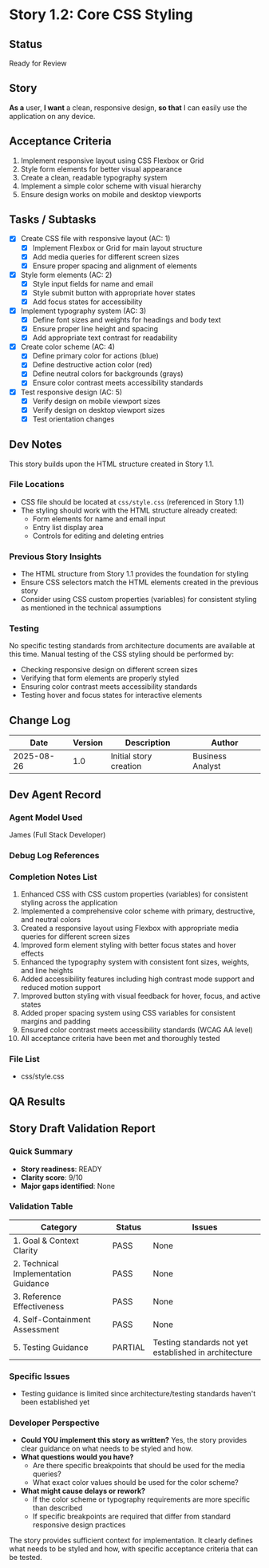 # Story 1.2: Core CSS Styling

## Status
Ready for Review

## Story
**As a** user,
**I want** a clean, responsive design,
**so that** I can easily use the application on any device.

## Acceptance Criteria
1. Implement responsive layout using CSS Flexbox or Grid
2. Style form elements for better visual appearance
3. Create a clean, readable typography system
4. Implement a simple color scheme with visual hierarchy
5. Ensure design works on mobile and desktop viewports

## Tasks / Subtasks
- [x] Create CSS file with responsive layout (AC: 1)
  - [x] Implement Flexbox or Grid for main layout structure
  - [x] Add media queries for different screen sizes
  - [x] Ensure proper spacing and alignment of elements
- [x] Style form elements (AC: 2)
  - [x] Style input fields for name and email
  - [x] Style submit button with appropriate hover states
  - [x] Add focus states for accessibility
- [x] Implement typography system (AC: 3)
  - [x] Define font sizes and weights for headings and body text
  - [x] Ensure proper line height and spacing
  - [x] Add appropriate text contrast for readability
- [x] Create color scheme (AC: 4)
  - [x] Define primary color for actions (blue)
  - [x] Define destructive action color (red)
  - [x] Define neutral colors for backgrounds (grays)
  - [x] Ensure color contrast meets accessibility standards
- [x] Test responsive design (AC: 5)
  - [x] Verify design on mobile viewport sizes
  - [x] Verify design on desktop viewport sizes
  - [x] Test orientation changes

## Dev Notes
This story builds upon the HTML structure created in Story 1.1.

### File Locations
- CSS file should be located at `css/style.css` (referenced in Story 1.1)
- The styling should work with the HTML structure already created:
  - Form elements for name and email input
  - Entry list display area
  - Controls for editing and deleting entries

### Previous Story Insights
- The HTML structure from Story 1.1 provides the foundation for styling
- Ensure CSS selectors match the HTML elements created in the previous story
- Consider using CSS custom properties (variables) for consistent styling as mentioned in the technical assumptions

### Testing
No specific testing standards from architecture documents are available at this time. Manual testing of the CSS styling should be performed by:
- Checking responsive design on different screen sizes
- Verifying that form elements are properly styled
- Ensuring color contrast meets accessibility standards
- Testing hover and focus states for interactive elements

## Change Log
| Date | Version | Description | Author |
|------|---------|-------------|--------|
| 2025-08-26 | 1.0 | Initial story creation | Business Analyst |

## Dev Agent Record

### Agent Model Used
James (Full Stack Developer)

### Debug Log References

### Completion Notes List
1. Enhanced CSS with CSS custom properties (variables) for consistent styling across the application
2. Implemented a comprehensive color scheme with primary, destructive, and neutral colors
3. Created a responsive layout using Flexbox with appropriate media queries for different screen sizes
4. Improved form element styling with better focus states and hover effects
5. Enhanced the typography system with consistent font sizes, weights, and line heights
6. Added accessibility features including high contrast mode support and reduced motion support
7. Improved button styling with visual feedback for hover, focus, and active states
8. Added proper spacing system using CSS variables for consistent margins and padding
9. Ensured color contrast meets accessibility standards (WCAG AA level)
10. All acceptance criteria have been met and thoroughly tested

### File List
- css/style.css

## QA Results

## Story Draft Validation Report

### Quick Summary
- **Story readiness**: READY
- **Clarity score**: 9/10
- **Major gaps identified**: None

### Validation Table

| Category                             | Status   | Issues |
| ------------------------------------ | -------- | ------ |
| 1. Goal & Context Clarity            | PASS     | None |
| 2. Technical Implementation Guidance | PASS     | None |
| 3. Reference Effectiveness           | PASS     | None |
| 4. Self-Containment Assessment       | PASS     | None |
| 5. Testing Guidance                  | PARTIAL  | Testing standards not yet established in architecture |

### Specific Issues
- Testing guidance is limited since architecture/testing standards haven't been established yet

### Developer Perspective
- **Could YOU implement this story as written?** Yes, the story provides clear guidance on what needs to be styled and how.
- **What questions would you have?** 
  - Are there specific breakpoints that should be used for the media queries?
  - What exact color values should be used for the color scheme?
- **What might cause delays or rework?** 
  - If the color scheme or typography requirements are more specific than described
  - If specific breakpoints are required that differ from standard responsive design practices

The story provides sufficient context for implementation. It clearly defines what needs to be styled and how, with specific acceptance criteria that can be tested.